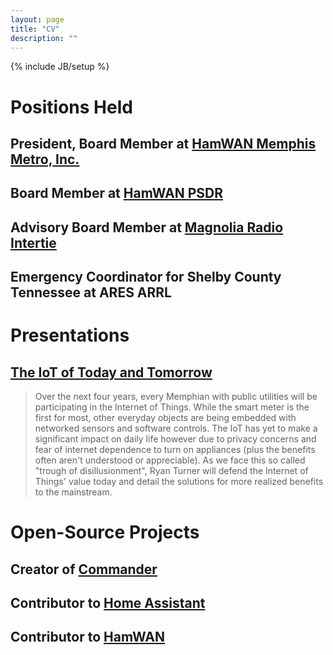 ```yaml
---
layout: page
title: "CV"
description: ""
---
```

{% include JB/setup %}

# Positions Held
## President, Board Member at [HamWAN Memphis Metro, Inc.](http://www.memhamwan.org/)
## Board Member at [HamWAN PSDR](http://www.hamwan.org/)
## Advisory Board Member at [Magnolia Radio Intertie](http://magnolia-intertie.com/)
## Emergency Coordinator for Shelby County Tennessee at ARES ARRL

# Presentations
## [The IoT of Today and Tomorrow](http://ryanturner.github.io/iot-talk-slides/#/)
> Over the next four years, every Memphian with public utilities will be participating in the Internet of Things. While the smart meter is the first for most, other everyday objects are being embedded with networked sensors and software controls. The IoT has yet to make a significant impact on daily life however due to privacy concerns and fear of internet dependence to turn on appliances (plus the benefits often aren't understood or appreciable). As we face this so called "trough of disillusionment", Ryan Turner will defend the Internet of Things' value today and detail the solutions for more realized benefits to the mainstream.

# Open-Source Projects
## Creator of [Commander](https://github.com/turner-safety/commander/)
## Contributor to [Home Assistant](https://home-assistant.io/)
## Contributor to [HamWAN](https://github.com/hamwan)
